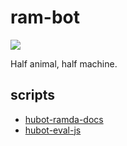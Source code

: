 # ram-bot

<img src="https://avatars2.githubusercontent.com/u/15848234?v=3&s=75" />

Half animal, half machine.

## scripts

- [hubot-ramda-docs](https://github.com/raine/hubot-ramda-docs)
- [hubot-eval-js](https://github.com/raine/hubot-eval-js)
